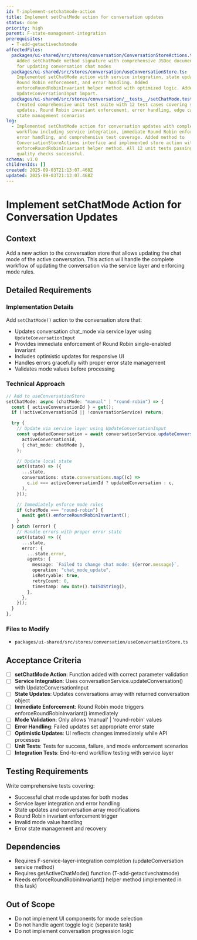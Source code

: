 ```yaml
---
id: T-implement-setchatmode-action
title: Implement setChatMode action for conversation updates
status: done
priority: high
parent: F-state-management-integration
prerequisites:
  - T-add-getactivechatmode
affectedFiles:
  packages/ui-shared/src/stores/conversation/ConversationStoreActions.ts:
    Added setChatMode method signature with comprehensive JSDoc documentation
    for updating conversation chat modes
  packages/ui-shared/src/stores/conversation/useConversationStore.ts:
    Implemented setChatMode action with service integration, state updates,
    Round Robin enforcement, and error handling. Added
    enforceRoundRobinInvariant helper method with optimized logic. Added
    UpdateConversationInput import.
  packages/ui-shared/src/stores/conversation/__tests__/setChatMode.test.ts:
    Created comprehensive unit test suite with 12 test cases covering successful
    updates, Round Robin invariant enforcement, error handling, edge cases, and
    state management scenarios
log:
  - Implemented setChatMode action for conversation updates with complete
    workflow including service integration, immediate Round Robin enforcement,
    error handling, and comprehensive test coverage. Added method to
    ConversationStoreActions interface and implemented store action with
    enforceRoundRobinInvariant helper method. All 12 unit tests passing and
    quality checks successful.
schema: v1.0
childrenIds: []
created: 2025-09-03T21:13:07.468Z
updated: 2025-09-03T21:13:07.468Z
---
```


# Implement setChatMode Action for Conversation Updates

## Context

Add a new action to the conversation store that allows updating the chat mode of the active conversation. This action will handle the complete workflow of updating the conversation via the service layer and enforcing mode rules.

## Detailed Requirements

### Implementation Details

Add `setChatMode()` action to the conversation store that:

- Updates conversation chat_mode via service layer using `UpdateConversationInput`
- Provides immediate enforcement of Round Robin single-enabled invariant
- Includes optimistic updates for responsive UI
- Handles errors gracefully with proper error state management
- Validates mode values before processing

### Technical Approach

```typescript
// Add to useConversationStore
setChatMode: async (chatMode: "manual" | "round-robin") => {
  const { activeConversationId } = get();
  if (!activeConversationId || !conversationService) return;

  try {
    // Update via service layer using UpdateConversationInput
    const updatedConversation = await conversationService.updateConversation(
      activeConversationId,
      { chat_mode: chatMode },
    );

    // Update local state
    set((state) => ({
      ...state,
      conversations: state.conversations.map((c) =>
        c.id === activeConversationId ? updatedConversation : c,
      ),
    }));

    // Immediately enforce mode rules
    if (chatMode === "round-robin") {
      await get().enforceRoundRobinInvariant();
    }
  } catch (error) {
    // Handle errors with proper error state
    set((state) => ({
      ...state,
      error: {
        ...state.error,
        agents: {
          message: `Failed to change chat mode: ${error.message}`,
          operation: "chat_mode_update",
          isRetryable: true,
          retryCount: 0,
          timestamp: new Date().toISOString(),
        },
      },
    }));
  }
},
```

### Files to Modify

- `packages/ui-shared/src/stores/conversation/useConversationStore.ts`

## Acceptance Criteria

- [ ] **setChatMode Action**: Function added with correct parameter validation
- [ ] **Service Integration**: Uses conversationService.updateConversation() with UpdateConversationInput
- [ ] **State Updates**: Updates conversations array with returned conversation object
- [ ] **Immediate Enforcement**: Round Robin mode triggers enforceRoundRobinInvariant() immediately
- [ ] **Mode Validation**: Only allows 'manual' | 'round-robin' values
- [ ] **Error Handling**: Failed updates set appropriate error state
- [ ] **Optimistic Updates**: UI reflects changes immediately while API processes
- [ ] **Unit Tests**: Tests for success, failure, and mode enforcement scenarios
- [ ] **Integration Tests**: End-to-end workflow testing with service layer

## Testing Requirements

Write comprehensive tests covering:

- Successful chat mode updates for both modes
- Service layer integration and error handling
- State updates and conversation array modifications
- Round Robin invariant enforcement trigger
- Invalid mode value handling
- Error state management and recovery

## Dependencies

- Requires F-service-layer-integration completion (updateConversation service method)
- Requires getActiveChatMode() function (T-add-getactivechatmode)
- Needs enforceRoundRobinInvariant() helper method (implemented in this task)

## Out of Scope

- Do not implement UI components for mode selection
- Do not handle agent toggle logic (separate task)
- Do not implement conversation progression logic
